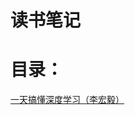 # 读书笔记

# 目录：
   [一天搞懂深度学习（李宏毅）](https://github.com/keloli/NoteBook/blob/master/%E4%B8%80%E5%A4%A9%E6%90%9E%E6%87%82%E6%B7%B1%E5%BA%A6%E5%AD%A6%E4%B9%A0%EF%BC%88%E6%9D%8E%E5%AE%8F%E6%AF%85%EF%BC%89.xmind)
